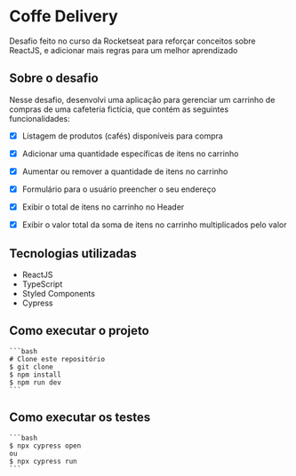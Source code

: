 # Coffe Delivery


Desafio feito no curso da Rocketseat para reforçar conceitos sobre ReactJS, e adicionar mais regras para um melhor aprendizado


## Sobre o desafio

Nesse desafio, desenvolvi uma aplicação para gerenciar um carrinho de compras de uma cafeteria fictícia, que contém as seguintes funcionalidades:

- [x] Listagem de produtos (cafés) disponíveis para compra
- [x] Adicionar uma quantidade específicas de itens no carrinho
- [x] Aumentar ou remover a quantidade de itens no carrinho
- [x] Formulário para o usuário preencher o seu endereço
- [x] Exibir o total de itens no carrinho no Header
- [x] Exibir o valor total da soma de itens no carrinho multiplicados pelo valor



## Tecnologias utilizadas

- ReactJS
- TypeScript
- Styled Components
- Cypress

## Como executar o projeto
    
    ```bash
    # Clone este repositório
    $ git clone
    $ npm install
    $ npm run dev
    ```

## Como executar os testes

    ```bash
    $ npx cypress open
    ou
    $ npx cypress run
    ```